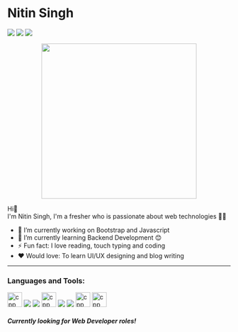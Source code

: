 # Nitin Singh 
<p align="left">  
<a href="https://www.linkedin.com/in/nitin-singh-74714a25b/" target="blank"><img src="https://img.icons8.com/color/35/000000/linkedin.png"/></a>
<a href="https://www.instagram.com/_._nitin99/" target="blank"><img src="https://img.icons8.com/fluency/35/000000/instagram-new.png"/></a>
<a href="mailto:8761964643ns@gmail.com" target="blank"><img src="https://img.icons8.com/color/35/000000/gmail.png"/></a>
</p>

<div align="center">
<img align="center" src="https://camo.githubusercontent.com/3b7c592ede97b6138ffd4b1cc1541c2f3b11fd39/687474703a2f2f33312e6d656469612e74756d626c722e636f6d2f31376665613932306666333665663466356238373764353231366137616164392f74756d626c725f6d6f39786a65387a5a34317163626975666f315f313238302e676966" height="350px" width ="350px">
</div>

Hi👋 <br>
I'm Nitin Singh, I'm a fresher who is passionate about web technologies 👨‍💻

- 🔭 I’m currently working on Bootstrap and Javascript
- 🌱 I’m currently learning Backend Development 😊
- ⚡ Fun fact: I love reading, touch typing and coding
- ❤️ Would love: To learn UI/UX designing and blog writing


 ---

### Languages and Tools:

<p>
<img src="https://github.com/NitinSingh99/NitinSingh99/assets/140099756/767ed8fe-937d-44f1-80ef-d77dce853fea" alt="cpp" height="33" width="33">
<img src="https://img.icons8.com/color/35/000000/html-5--v1.png"/> 
<img src="https://img.icons8.com/color/35/000000/css3.png"/> 
<img src="https://github.com/NitinSingh99/NitinSingh99/assets/140099756/f5c77be8-4fe1-4ce7-a5d8-9ca719d5e334" alt="cpp" height="33" width="33">
<img src="https://img.icons8.com/color/35/000000/javascript--v1.png"/> 
<img src="https://img.icons8.com/fluency/35/000000/visual-studio-code-2019.png"/>
<img src="https://github.com/NitinSingh99/NitinSingh99/assets/140099756/da5cf8e3-e1d8-41cd-9bf9-6e979aae8222" alt="cpp" height="33" width="33">
<img src="https://github.com/NitinSingh99/NitinSingh99/assets/140099756/a1db9f6b-7946-4565-af64-6ffc59b8a55f" alt="cpp" height="33" width="33">
</p>


#### *Currently looking for Web Developer roles!*





  





<!---
NitinSingh99/NitinSingh99 is a ✨ special ✨ repository because its `README.md` (this file) appears on your GitHub profile.
You can click the Preview link to take a look at your changes.
--->
